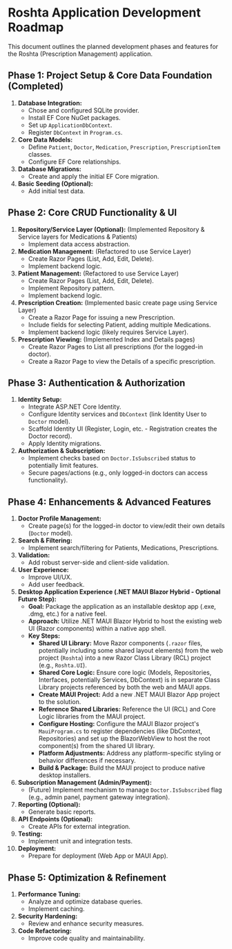 # Roshta Application Development Roadmap

This document outlines the planned development phases and features for the Roshta (Prescription Management) application.

## Phase 1: Project Setup & Core Data Foundation (Completed)

1.  **Database Integration:**
    *   Chose and configured SQLite provider.
    *   Install EF Core NuGet packages.
    *   Set up `ApplicationDbContext`.
    *   Register `DbContext` in `Program.cs`.
2.  **Core Data Models:**
    *   Define `Patient`, `Doctor`, `Medication`, `Prescription`, `PrescriptionItem` classes.
    *   Configure EF Core relationships.
3.  **Database Migrations:**
    *   Create and apply the initial EF Core migration.
4.  **Basic Seeding (Optional):**
    *   Add initial test data.

## Phase 2: Core CRUD Functionality & UI

1.  **Repository/Service Layer (Optional):** (Implemented Repository & Service layers for Medications & Patients)
    *   Implement data access abstraction.
2.  **Medication Management:** (Refactored to use Service Layer)
    *   Create Razor Pages (List, Add, Edit, Delete).
    *   Implement backend logic.
3.  **Patient Management:** (Refactored to use Service Layer)
    *   Create Razor Pages (List, Add, Edit, Delete).
    *   Implement Repository pattern.
    *   Implement backend logic.
4.  **Prescription Creation:** (Implemented basic create page using Service Layer)
    *   Create a Razor Page for issuing a new Prescription.
    *   Include fields for selecting Patient, adding multiple Medications.
    *   Implement backend logic (likely requires Service Layer).
5.  **Prescription Viewing:** (Implemented Index and Details pages)
    *   Create Razor Pages to List all prescriptions (for the logged-in doctor).
    *   Create a Razor Page to view the Details of a specific prescription.

## Phase 3: Authentication & Authorization

1.  **Identity Setup:**
    *   Integrate ASP.NET Core Identity.
    *   Configure Identity services and `DbContext` (link Identity User to `Doctor` model).
    *   Scaffold Identity UI (Register, Login, etc. - Registration creates the Doctor record).
    *   Apply Identity migrations.
2.  **Authorization & Subscription:**
    *   Implement checks based on `Doctor.IsSubscribed` status to potentially limit features.
    *   Secure pages/actions (e.g., only logged-in doctors can access functionality).

## Phase 4: Enhancements & Advanced Features

1.  **Doctor Profile Management:**
    *   Create page(s) for the logged-in doctor to view/edit their own details (`Doctor` model).
2.  **Search & Filtering:**
    *   Implement search/filtering for Patients, Medications, Prescriptions.
3.  **Validation:**
    *   Add robust server-side and client-side validation.
4.  **User Experience:**
    *   Improve UI/UX.
    *   Add user feedback.
5.  **Desktop Application Experience (.NET MAUI Blazor Hybrid - Optional Future Step):**
    *   **Goal:** Package the application as an installable desktop app (.exe, .dmg, etc.) for a native feel.
    *   **Approach:** Utilize .NET MAUI Blazor Hybrid to host the existing web UI (Razor components) within a native app shell.
    *   **Key Steps:**
        *   **Shared UI Library:** Move Razor components (`.razor` files, potentially including some shared layout elements) from the web project (`Roshta`) into a new Razor Class Library (RCL) project (e.g., `Roshta.UI`).
        *   **Shared Core Logic:** Ensure core logic (Models, Repositories, Interfaces, potentially Services, DbContext) is in separate Class Library projects referenced by both the web and MAUI apps.
        *   **Create MAUI Project:** Add a new .NET MAUI Blazor App project to the solution.
        *   **Reference Shared Libraries:** Reference the UI (RCL) and Core Logic libraries from the MAUI project.
        *   **Configure Hosting:** Configure the MAUI Blazor project's `MauiProgram.cs` to register dependencies (like DbContext, Repositories) and set up the BlazorWebView to host the root component(s) from the shared UI library.
        *   **Platform Adjustments:** Address any platform-specific styling or behavior differences if necessary.
        *   **Build & Package:** Build the MAUI project to produce native desktop installers.
6.  **Subscription Management (Admin/Payment):**
    *   (Future) Implement mechanism to manage `Doctor.IsSubscribed` flag (e.g., admin panel, payment gateway integration).
7.  **Reporting (Optional):**
    *   Generate basic reports.
8.  **API Endpoints (Optional):**
    *   Create APIs for external integration.
9.  **Testing:**
    *   Implement unit and integration tests.
10. **Deployment:**
    *   Prepare for deployment (Web App or MAUI App).

## Phase 5: Optimization & Refinement

1.  **Performance Tuning:**
    *   Analyze and optimize database queries.
    *   Implement caching.
2.  **Security Hardening:**
    *   Review and enhance security measures.
3.  **Code Refactoring:**
    *   Improve code quality and maintainability. 